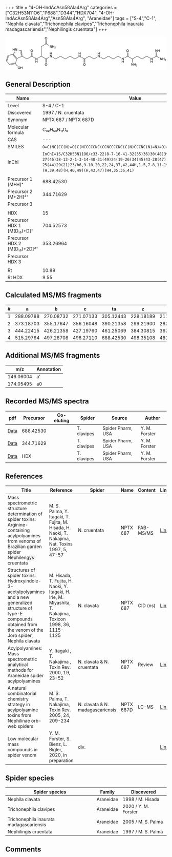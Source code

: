+++
title = "4-OH-IndAcAsn5ßAla4Arg"
categories = ["C32H53N11O6","P688","D344","HDX704",
"4-OH-IndAcAsn5ßAla4Arg","Asn5ßAla4Arg",
"Araneidae"]
tags = ["S-4","C-1",
"Nephila clavata","Trichonephila clavipes","Trichonephila inaurata madagascariensis","Nephilingis cruentata"]
+++

![](/img/4-OH-IndAcAsn5bAla4Arg.png)

## General Description

| Name                         | Value                |
|------------------------------|----------------------|
| Level                        | S-4 / C-1                    |
| Discovered                   | 1997 / N. cruentata  |
| Synonym                      | NPTX 687 / NPTX 687D |
| Molecular formula            | C₃₂H₅₃N₁₁O₆          |
| CAS                          | ---                  |
| SMILES | `O=C(NC(CC(N)=O)C(NCCCCCNC(CCNCCCCNC(C(N)CCCNC(N)=N)=O)=O)=O)CC1=CNC2=C1C(O)=CC=C2`  |
| InChI  | `InChI=1S/C32H53N11O6/c33-22(8-7-16-41-32(35)36)30(48)39-15-5-4-12-37-17-11-27(46)38-13-2-1-3-14-40-31(49)24(19-26(34)45)43-28(47)18-21-20-42-23-9-6-10-25(44)29(21)23/h6,9-10,20,22,24,37,42,44H,1-5,7-8,11-19,33H2,(H2,34,45)(H,38,46)(H,39,48)(H,40,49)(H,43,47)(H4,35,36,41)`  |
|                              |                      |
| Precursor 1 [M+H]⁺           | 688.42530            |
| Precursor 2 [M+2H]²⁺         | 344.71629            |
| Precursor 3                  |                      |
|                              |                      |
| HDX                          | 15                   |
| Precursor HDX 1 [M(D₁₅)+D]⁺   | 704.52573            |
| Precursor HDX 2 [M(D₁₅)+2D]²⁺ | 353.26964            |
| Precursor HDX 3              |                      |
|                              |                      |
| Rt                           | 10.89                     |
| Rt HDX                       | 9.55                     |

## Calculated MS/MS fragments

| # | a         | b         | c         | ta        | z         | y         | tz        |
|---|-----------|-----------|-----------|-----------|-----------|-----------|-----------|
| 1 | 288.09788 | 270.08732 | 271.07133 | 305.12443 | 228.18189 | 211.15534 | 245.20844 |
| 2 | 373.18703 | 355.17647 | 356.16048 | 390.21358 | 299.21900 | 282.19245 | 316.24555 |
| 3 | 444.22415 | 426.21358 | 427.19760 | 461.25069 | 384.30815 | 367.28160 | 401.33470 |
| 4 | 515.29764 | 497.28708 | 498.27110 | 688.42530 | 498.35108 | 481.32453 | 515.37763 |

## Additional MS/MS fragments

| m/z       | Annotation |
|-----------|------------|
| 146.06004    | a'   |
| 174.05495    | a0   |

## Recorded MS/MS spectra

| pdf | Precursor | Co-eluting | Spider | Source | Author |
|-----|-----------|------------|--------|--------|--------|
| [Data](/pdf/N-clavipes/688_4-OH-IndAcAsn5bAla4Arg_Nc.pdf) | 688.42530 |           | T. clavipes| Spider Pharm, USA | Y. M. Forster |
| [Data](/pdf/N-clavipes/688_4-OH-IndAcAsn5bAla4Arg_Nc_2.pdf) | 344.71629 |           | T. clavipes| Spider Pharm, USA | Y. M. Forster |
| [Data](/pdf/N-clavipes/688_4-OH-IndAcAsn5bAla4Arg_Nc_HDX.pdf) | HDX |           | T. clavipes| Spider Pharm, USA | Y. M. Forster |

## References

| Title                                                                                                                                                                         | Reference                                                                                                   | Spider                           | Name      | Content   | Link                                                                                                               |
|-------------------------------------------------------------------------------------------------------------------------------------------------------------------------------|-------------------------------------------------------------------------------------------------------------|----------------------------------|-----------|-----------|--------------------------------------------------------------------------------------------------------------------|
| Mass spectrometric structure determination of spider toxins: Arginine-containing acylpolyamines from venoms of Brazilian garden spider Nephilengys cruentata                  | M. S. Palma, Y. Itagaki, T. Fujita, M. Hisada, H. Naoki, T. Nakajima, Nat. Toxins 1997, 5, 47-57            | N. cruentata                     | NPTX 687  | FAB-MS/MS | [Link](https://onlinelibrary.wiley.com/doi/abs/10.1002/%28SICI%29%281997%295%3A2%3C47%3A%3AAID-NT1%3E3.0.CO%3B2-X) |
| Structures of spider toxins: Hydroxyindole-3-acetylpolyamines and a new generalized structure of type-E compounds obtained from the venom of the Joro spider, Nephila clavata | M. Hisada, T. Fujita, H. Naoki, Y. Itagaki, H. Irie, M. Miyashita, T. Nakajima, Toxicon 1998, 36, 1115-1125 | N. clavata                       | NPTX 687  | CID (ns)  | [Link](https://www.sciencedirect.com/science/article/pii/S0041010198000865)                                        |
| Acylpolyamines: Mass spectrometric analytical methods for Araneidae spider acylpolyamines                                                                                     | Y. Itagaki , T. Nakajima , Toxin Rev. 2000, 19, 23-52                                                       | N. clavata & N. cruentata        | NPTX 687  | Review    | [Link](https://www.tandfonline.com/doi/abs/10.1081/TXR-100100314)                                                  |
| A natural combinatorial chemistry strategy in acylpolyamine toxins from Nephilinae orb-web spiders                                                                            | M. S. Palma, T. Nakajima, Toxin Rev. 2005, 24, 209-234                                                      | N. clavata & N. madagascariensis | NPTX 687D | LC-MS     | [Link](https://www.tandfonline.com/doi/abs/10.1081/TXR-200057857)                                                  |
| Low molecular mass compounds in spider venom      | Y. M. Forster, S. Bienz, L. Bigler, 2020, in preparation          | div.       |   |   | [Link](unknown) |

## Spider species

| Spider species                    | Family    | Discovered         |
|-----------------------------------|-----------|--------------------|
| Nephila clavata                   | Araneidae | 1998 / M. Hisada   |
| Trichonephila clavipes | Araneidae | 2020 / Y. M. Forster |
| Trichonephila inaurata madagascariensis | Araneidae | 2005 / M. S. Palma |
| Nephilingis cruentata             | Araneidae | 1997 / M. S. Palma |

## Comments